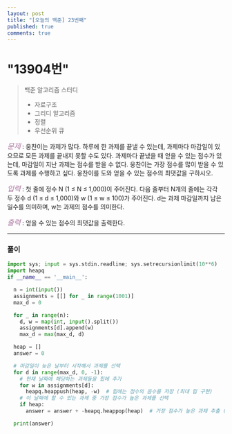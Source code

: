 ```yaml
---
layout: post
title: "[오늘의 백준] 23번째"
published: true
comments: true
---
```


# "13904번"

> 백준 알고리즘 스터디
>
> - 자료구조
> - 그리디 알고리즘
> - 정렬
> - 우선순위 큐

<span style="color:#aa759f; font-size:larger;">_문제_</span> : 웅찬이는 과제가 많다. 하루에 한 과제를 끝낼 수 있는데, 과제마다 마감일이 있으므로 모든 과제를 끝내지 못할 수도 있다. 과제마다 끝냈을 때 얻을 수 있는 점수가 있는데, 마감일이 지난 과제는 점수를 받을 수 없다.
웅찬이는 가장 점수를 많이 받을 수 있도록 과제를 수행하고 싶다. 웅찬이를 도와 얻을 수 있는 점수의 최댓값을 구하시오.

<span style="color:#aa759f; font-size:larger;">_입력_</span> : 첫 줄에 정수 N (1 ≤ N ≤ 1,000)이 주어진다.
다음 줄부터 N개의 줄에는 각각 두 정수 d (1 ≤ d ≤ 1,000)와 w (1 ≤ w ≤ 100)가 주어진다. d는 과제 마감일까지 남은 일수를 의미하며, w는 과제의 점수를 의미한다.

<span style="color:#aa759f; font-size:larger;">_출력_</span> : 얻을 수 있는 점수의 최댓값을 출력한다.

---

### 풀이

```python
import sys; input = sys.stdin.readline; sys.setrecursionlimit(10**6)
import heapq
if __name__ == '__main__':

  n = int(input())
  assignments = [[] for _ in range(1001)]
  max_d = 0

  for _ in range(n):
    d, w = map(int, input().split())
    assignments[d].append(w)
    max_d = max(max_d, d)

  heap = []
  answer = 0

  # 마감일이 늦은 날부터 시작해서 과제를 선택
  for d in range(max_d, 0, -1):
    # 현재 날짜에 해당하는 과제들을 힙에 추가
    for w in assignments[d]:
      heapq.heappush(heap, -w)  # 힙에는 점수의 음수를 저장 (최대 힙 구현)
    # 이 날짜에 할 수 있는 과제 중 가장 점수가 높은 과제를 선택
    if heap:
      answer = answer + -heapq.heappop(heap)  # 가장 점수가 높은 과제 추출 (저장된 음수값을 다시 양수로 변환)

  print(answer)
```